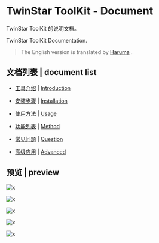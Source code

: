 # TwinStar ToolKit - Document

TwinStar ToolKit 的说明文档。

TwinStar ToolKit Documentation.

> The English version is translated by [Haruma](https://github.com/Haruma-VN) .

## 文档列表 | document list

* [工具介绍](./chinese/introduction.md) | [Introduction](./english/introduction.md)

* [安装步骤](./chinese/installation.md) | [Installation](./english/installation.md)

* [使用方法](./chinese/usage.md) | [Usage](./english/usage.md)

* [功能列表](./chinese/method.md) | [Method](./english/method.md)

* [常见问题](./chinese/question.md) | [Question](./english/question.md)

* [高级应用](./chinese/advanced.md) | [Advanced](./english/advanced.md)

## 预览 | preview

![x](./image/preview/s-1.png)

![x](./image/preview/s-2.png)

![x](./image/preview/s-3.png)

![x](./image/preview/f-1.png)

![x](./image/preview/f-2.png)
